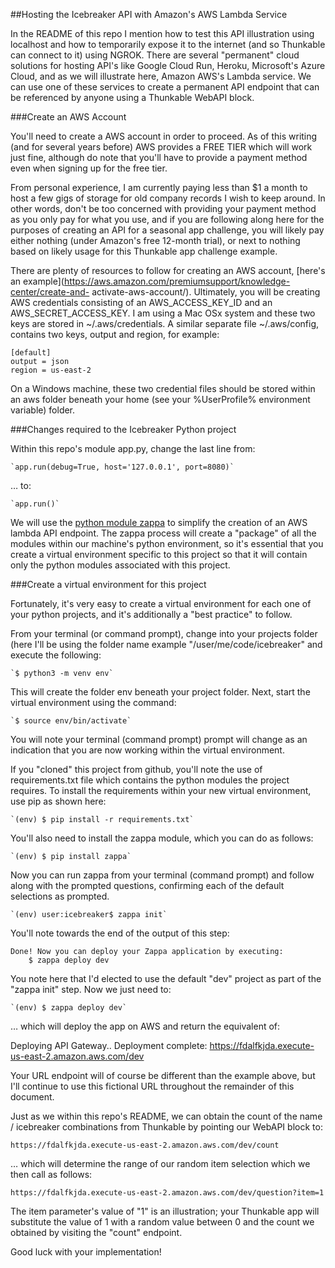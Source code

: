 ##Hosting the Icebreaker API with Amazon's AWS Lambda Service 

In the README of this repo I mention how to test this API illustration using
localhost and how to temporarily expose it to the internet (and so Thunkable
can connect to it) using NGROK.  There are several "permanent" cloud solutions
for hosting API's like Google Cloud Run, Heroku, Microsoft's Azure Cloud, and
as we will illustrate here, Amazon AWS's Lambda service.   We can use one of
these services to create a permanent API endpoint that can be referenced by
anyone using a Thunkable WebAPI block.

###Create an AWS Account

You'll need to create a AWS account in order to proceed.   As of this writing
(and for several years before) AWS provides a FREE TIER which will work just
fine, although do note that you'll have to provide a payment method even when
signing up for the free tier.  

From personal experience, I am currently paying less than $1 a month to host a
few gigs of storage for old company records I wish to keep around.  In other
words, don't be too concerned with providing your payment method as you only
pay for what you use, and if you are following along here for the purposes of
creating an API for a seasonal app challenge, you will likely pay either
nothing (under Amazon's free 12-month trial), or next to nothing based on
likely usage for this Thunkable app challenge example.  

There are plenty of resources to follow for creating an AWS account, [here's
an example](https://aws.amazon.com/premiumsupport/knowledge-center/create-and-
activate-aws-account/).   Ultimately, you will be creating AWS credentials
consisting of an AWS_ACCESS_KEY_ID and an AWS_SECRET_ACCESS_KEY.  I am using a
Mac OSx system and these two keys are stored in ~/.aws/credentials.  A similar
separate file ~/.aws/config, contains two keys, output and region, for
example:

    [default]
    output = json
    region = us-east-2

On a Windows machine, these two credential files should be stored within an
aws folder beneath your home (see your %UserProfile% environment variable)
folder.


###Changes required to the Icebreaker Python project

Within this repo's module app.py, change the last line from:


    `app.run(debug=True, host='127.0.0.1', port=8080)`

… to:

    `app.run()`


We will use the [python module zappa](https://github.com/Miserlou/Zappa) to
simplify the creation of an AWS lambda API endpoint.  The zappa process will
create a "package" of all the modules within our machine's python environment,
so it's essential that you create a virtual environment specific to this
project so that it will contain only the python modules  associated with this
project.

###Create a virtual environment for this project

Fortunately, it's very easy to create a virtual environment for each one of
your python projects, and it's additionally a "best practice" to follow.

From your terminal (or command prompt), change into your projects folder (here
I'll be using the folder name example "/user/me/code/icebreaker" and execute
the following:

    `$ python3 -m venv env`

This will create the folder env beneath your project folder.  Next, start the
virtual environment using the command:

    `$ source env/bin/activate`

You will note your terminal (command prompt) prompt will change as an
indication that you are now working within the virtual environment.

If you "cloned" this project from github, you'll note the use of
requirements.txt file which contains the python modules the project requires.
To install the requirements within your new virtual environment, use pip as
shown here:

    `(env) $ pip install -r requirements.txt`

You'll also need to install the zappa module, which you can do as follows:

    `(env) $ pip install zappa`

Now you can run zappa from your terminal (command prompt) and follow along
with the prompted questions, confirming each of the default selections as
prompted.

    `(env) user:icebreaker$ zappa init`

You'll note towards the end of the output of this step:


    Done! Now you can deploy your Zappa application by executing:
        $ zappa deploy dev

You note here that I'd elected to use the default "dev" project as part of the
"zappa init" step.  Now we just need to:

    `(env) $ zappa deploy dev`

… which will deploy the app on AWS and return the equivalent of:

Deploying API Gateway..
Deployment complete: https://fdalfkjda.execute-us-east-2.amazon.aws.com/dev

Your URL endpoint will of course be different than the example above, but I'll
continue to use this fictional URL throughout the remainder of this document.

Just as we within this repo's README, we can obtain the count of the name /
icebreaker combinations from Thunkable by pointing our WebAPI block to:

    https://fdalfkjda.execute-us-east-2.amazon.aws.com/dev/count

… which will determine the range of our random item selection which we then
call as follows:

    https://fdalfkjda.execute-us-east-2.amazon.aws.com/dev/question?item=1

The item parameter's value of "1" is an illustration; your Thunkable app will substitute the
value of 1 with a random value between 0 and the count we obtained by visiting
the "count" endpoint.

Good luck with your implementation!



